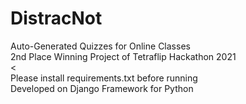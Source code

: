 # DistracNot
Auto-Generated Quizzes for Online Classes <br>
2nd Place Winning Project of Tetraflip Hackathon 2021
<br><<br>
Please install requirements.txt before running<br>
Developed on Django Framework for Python
<br><br><br><br>
